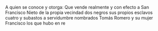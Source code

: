 A quien se conoce y otorga: Que vende realmente y con efecto a San Francisco Nieto de la propia vecindad dos negros sus propios esclavos cuatro y subastos a servidumbre nombrados Tomás Romero y su mujer Francisco los que hubo en re